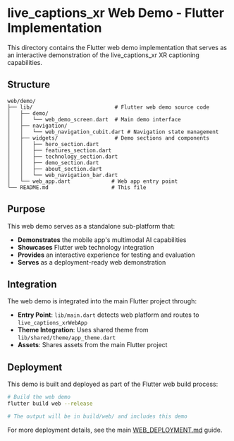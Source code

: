 # live_captions_xr Web Demo - Flutter Implementation

This directory contains the Flutter web demo implementation that serves as an interactive demonstration of the live_captions_xr XR captioning capabilities.

## Structure

```
web/demo/
├── lib/                          # Flutter web demo source code
│   ├── demo/
│   │   └── web_demo_screen.dart  # Main demo interface
│   ├── navigation/
│   │   └── web_navigation_cubit.dart # Navigation state management
│   ├── widgets/                  # Demo sections and components
│   │   ├── hero_section.dart
│   │   ├── features_section.dart
│   │   ├── technology_section.dart
│   │   ├── demo_section.dart
│   │   ├── about_section.dart
│   │   └── web_navigation_bar.dart
│   └── web_app.dart             # Web app entry point
└── README.md                    # This file
```

## Purpose

This web demo serves as a standalone sub-platform that:

- **Demonstrates** the mobile app's multimodal AI capabilities
- **Showcases** Flutter web technology integration
- **Provides** an interactive experience for testing and evaluation
- **Serves** as a deployment-ready web demonstration

## Integration

The web demo is integrated into the main Flutter project through:

- **Entry Point**: `lib/main.dart` detects web platform and routes to `live_captions_xrWebApp`
- **Theme Integration**: Uses shared theme from `lib/shared/theme/app_theme.dart`
- **Assets**: Shares assets from the main Flutter project

## Deployment

This demo is built and deployed as part of the Flutter web build process:

```bash
# Build the web demo
flutter build web --release

# The output will be in build/web/ and includes this demo
```

For more deployment details, see the main [WEB_DEPLOYMENT.md](../../WEB_DEPLOYMENT.md) guide.